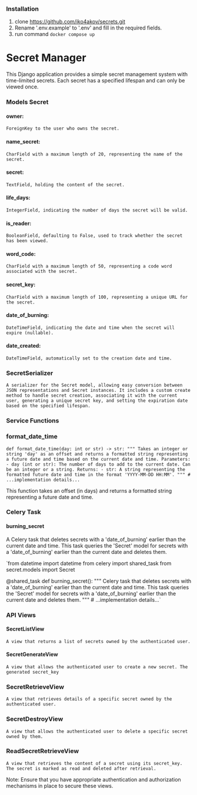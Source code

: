 ### Installation

1. clone https://github.com/iko4akov/secrets.git
2. Rename '.env.example' to '.env' and fill in the required fields.
3. run command `docker compose up`


# Secret Manager
This Django application provides a simple secret management system with time-limited secrets. Each secret has a specified lifespan and can only be viewed once.

### Models Secret
#### owner: 
`ForeignKey to the user who owns the secret.`
#### name_secret: 
`CharField with a maximum length of 20, representing the name of the secret.`
#### secret: 
`TextField, holding the content of the secret.`
#### life_days: 
`IntegerField, indicating the number of days the secret will be valid.`
#### is_reader: 
`BooleanField, defaulting to False, used to track whether the secret has been viewed.`
#### word_code: 
`CharField with a maximum length of 50, representing a code word associated with the secret.`
#### secret_key: 
`CharField with a maximum length of 100, representing a unique URL for the secret.`
#### date_of_burning: 
`DateTimeField, indicating the date and time when the secret will expire (nullable).`
#### date_created: 
`DateTimeField, automatically set to the creation date and time.`

### SecretSerializer
`A serializer for the Secret model, allowing easy conversion between JSON representations and Secret instances. It includes a custom create method to handle secret creation, associating it with the current user, generating a unique secret key, and setting the expiration date based on the specified lifespan.`

### Service Functions
### format_date_time
`def format_date_time(day: int or str) -> str:
    """
    Takes an integer or string 'day' as an offset and
    returns a formatted string representing a future date and
    time based on the current date and time.
    Parameters:
        - day (int or str): The number of days to add to
        the current date. Can be an integer or a string.
    Returns:
    - str: A string representing the formatted future date and
    time in the format 'YYYY-MM-DD HH:MM'.
    """
    # ...implementation details...` <p>
This function takes an offset (in days) and returns a formatted string representing a future date and time.

### Celery Task
#### burning_secret
<p> A Celery task that deletes secrets with a 'date_of_burning' earlier than the current date and time. This task queries the 'Secret' model for secrets with a 'date_of_burning' earlier than the current date and deletes them.

`from datetime import datetime
from celery import shared_task
from secret.models import Secret

@shared_task
def burning_secret():
    """
    Celery task that deletes secrets with a 'date_of_burning'
    earlier than the current date and time.
    This task queries the 'Secret' model for secrets with a
    'date_of_burning' earlier than the current date
    and deletes them.
    """
    # ...implementation details...` <p>

### API Views
#### SecretListView
`A view that returns a list of secrets owned by the authenticated user.`

#### SecretGenerateView
`A view that allows the authenticated user to create a new secret. The generated secret_key`

### SecretRetrieveView
`A view that retrieves details of a specific secret owned by the authenticated user.`

### SecretDestroyView
`A view that allows the authenticated user to delete a specific secret owned by them.`

### ReadSecretRetrieveView
`A view that retrieves the content of a secret using its secret_key. The secret is marked as read and deleted after retrieval.` <p>

Note: Ensure that you have appropriate authentication and authorization mechanisms in place to secure these views.




